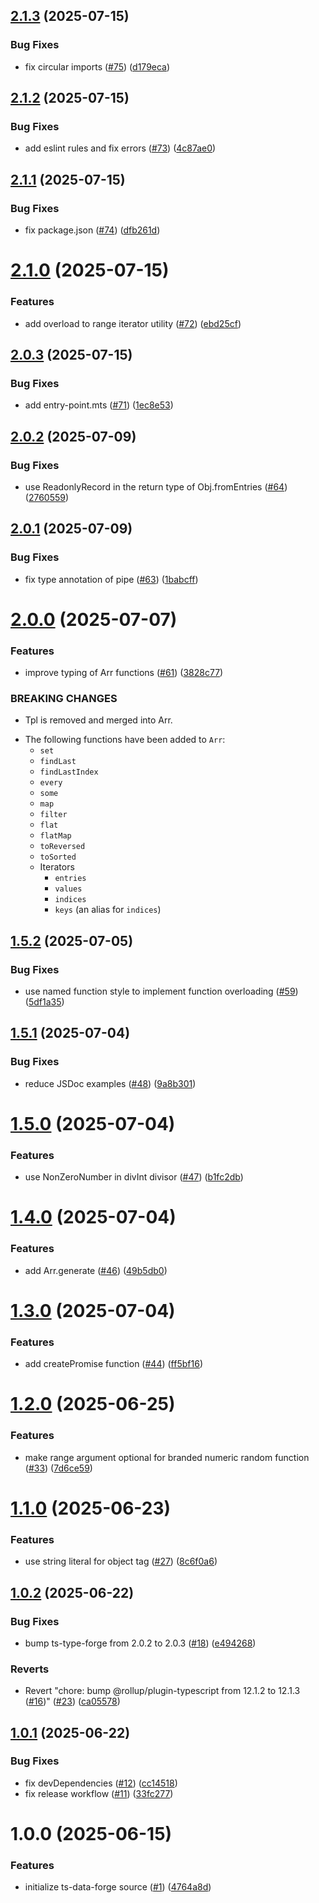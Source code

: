 ## [2.1.3](https://github.com/noshiro-pf/ts-data-forge/compare/v2.1.2...v2.1.3) (2025-07-15)

### Bug Fixes

- fix circular imports ([#75](https://github.com/noshiro-pf/ts-data-forge/issues/75)) ([d179eca](https://github.com/noshiro-pf/ts-data-forge/commit/d179eca10d6903f292c857f0671ff66a657d8a0d))

## [2.1.2](https://github.com/noshiro-pf/ts-data-forge/compare/v2.1.1...v2.1.2) (2025-07-15)

### Bug Fixes

- add eslint rules and fix errors ([#73](https://github.com/noshiro-pf/ts-data-forge/issues/73)) ([4c87ae0](https://github.com/noshiro-pf/ts-data-forge/commit/4c87ae0e1f67416da7eefb7019724fc145471ea2))

## [2.1.1](https://github.com/noshiro-pf/ts-data-forge/compare/v2.1.0...v2.1.1) (2025-07-15)

### Bug Fixes

- fix package.json ([#74](https://github.com/noshiro-pf/ts-data-forge/issues/74)) ([dfb261d](https://github.com/noshiro-pf/ts-data-forge/commit/dfb261dafa35449000b5af2192dbed1231044e55))

# [2.1.0](https://github.com/noshiro-pf/ts-data-forge/compare/v2.0.3...v2.1.0) (2025-07-15)

### Features

- add overload to range iterator utility ([#72](https://github.com/noshiro-pf/ts-data-forge/issues/72)) ([ebd25cf](https://github.com/noshiro-pf/ts-data-forge/commit/ebd25cf4ad097c93b90de2b9e35af35a32b1b3de))

## [2.0.3](https://github.com/noshiro-pf/ts-data-forge/compare/v2.0.2...v2.0.3) (2025-07-15)

### Bug Fixes

- add entry-point.mts ([#71](https://github.com/noshiro-pf/ts-data-forge/issues/71)) ([1ec8e53](https://github.com/noshiro-pf/ts-data-forge/commit/1ec8e53ffa1a42fe84f550628a5ac157fc2b50b6))

## [2.0.2](https://github.com/noshiro-pf/ts-data-forge/compare/v2.0.1...v2.0.2) (2025-07-09)

### Bug Fixes

- use ReadonlyRecord in the return type of Obj.fromEntries ([#64](https://github.com/noshiro-pf/ts-data-forge/issues/64)) ([2760559](https://github.com/noshiro-pf/ts-data-forge/commit/276055949ca19f554265b452c6c5057dd16897d4))

## [2.0.1](https://github.com/noshiro-pf/ts-data-forge/compare/v2.0.0...v2.0.1) (2025-07-09)

### Bug Fixes

- fix type annotation of pipe ([#63](https://github.com/noshiro-pf/ts-data-forge/issues/63)) ([1babcff](https://github.com/noshiro-pf/ts-data-forge/commit/1babcffc5820aab5df8523fb29306b9702038978))

# [2.0.0](https://github.com/noshiro-pf/ts-data-forge/compare/v1.5.2...v2.0.0) (2025-07-07)

### Features

- improve typing of Arr functions ([#61](https://github.com/noshiro-pf/ts-data-forge/issues/61)) ([3828c77](https://github.com/noshiro-pf/ts-data-forge/commit/3828c77e169a89e3908ffcbacfc01ce85f6f63d3))

### BREAKING CHANGES

- Tpl is removed and merged into Arr.

* The following functions have been added to `Arr`:
    - `set`
    - `findLast`
    - `findLastIndex`
    - `every`
    - `some`
    - `map`
    - `filter`
    - `flat`
    - `flatMap`
    - `toReversed`
    - `toSorted`
    - Iterators
        - `entries`
        - `values`
        - `indices`
        - `keys` (an alias for `indices`)

## [1.5.2](https://github.com/noshiro-pf/ts-data-forge/compare/v1.5.1...v1.5.2) (2025-07-05)

### Bug Fixes

- use named function style to implement function overloading ([#59](https://github.com/noshiro-pf/ts-data-forge/issues/59)) ([5df1a35](https://github.com/noshiro-pf/ts-data-forge/commit/5df1a35ecf3caf452eb9ee14cbd6ae4d843127a1))

## [1.5.1](https://github.com/noshiro-pf/ts-data-forge/compare/v1.5.0...v1.5.1) (2025-07-04)

### Bug Fixes

- reduce JSDoc examples ([#48](https://github.com/noshiro-pf/ts-data-forge/issues/48)) ([9a8b301](https://github.com/noshiro-pf/ts-data-forge/commit/9a8b3017525ee75760eb9f0e86b488688451eb57))

# [1.5.0](https://github.com/noshiro-pf/ts-data-forge/compare/v1.4.0...v1.5.0) (2025-07-04)

### Features

- use NonZeroNumber in divInt divisor ([#47](https://github.com/noshiro-pf/ts-data-forge/issues/47)) ([b1fc2db](https://github.com/noshiro-pf/ts-data-forge/commit/b1fc2db061b911d6ec94565c2af59a66a327a9ef))

# [1.4.0](https://github.com/noshiro-pf/ts-data-forge/compare/v1.3.0...v1.4.0) (2025-07-04)

### Features

- add Arr.generate ([#46](https://github.com/noshiro-pf/ts-data-forge/issues/46)) ([49b5db0](https://github.com/noshiro-pf/ts-data-forge/commit/49b5db0d22d5b295293021a3373f98fd4b4cee6f))

# [1.3.0](https://github.com/noshiro-pf/ts-data-forge/compare/v1.2.0...v1.3.0) (2025-07-04)

### Features

- add createPromise function ([#44](https://github.com/noshiro-pf/ts-data-forge/issues/44)) ([ff5bf16](https://github.com/noshiro-pf/ts-data-forge/commit/ff5bf167dbf2eba36c7bd6261b039bca5a5f4ce3))

# [1.2.0](https://github.com/noshiro-pf/ts-data-forge/compare/v1.1.0...v1.2.0) (2025-06-25)

### Features

- make range argument optional for branded numeric random function ([#33](https://github.com/noshiro-pf/ts-data-forge/issues/33)) ([7d6ce59](https://github.com/noshiro-pf/ts-data-forge/commit/7d6ce596a062916ba4ddd65d299ea2299b264dda))

# [1.1.0](https://github.com/noshiro-pf/ts-data-forge/compare/v1.0.2...v1.1.0) (2025-06-23)

### Features

- use string literal for object tag ([#27](https://github.com/noshiro-pf/ts-data-forge/issues/27)) ([8c6f0a6](https://github.com/noshiro-pf/ts-data-forge/commit/8c6f0a6772b5cf185f8d09633039683f2789bf06))

## [1.0.2](https://github.com/noshiro-pf/ts-data-forge/compare/v1.0.1...v1.0.2) (2025-06-22)

### Bug Fixes

- bump ts-type-forge from 2.0.2 to 2.0.3 ([#18](https://github.com/noshiro-pf/ts-data-forge/issues/18)) ([e494268](https://github.com/noshiro-pf/ts-data-forge/commit/e494268cf6bb4b1c82595afbb61bcd33bb5f132b))

### Reverts

- Revert "chore: bump @rollup/plugin-typescript from 12.1.2 to 12.1.3 ([#16](https://github.com/noshiro-pf/ts-data-forge/issues/16))" ([#23](https://github.com/noshiro-pf/ts-data-forge/issues/23)) ([ca05578](https://github.com/noshiro-pf/ts-data-forge/commit/ca055785cd9be069b6e03135dd689caae621f63a))

## [1.0.1](https://github.com/noshiro-pf/ts-data-forge/compare/v1.0.0...v1.0.1) (2025-06-22)

### Bug Fixes

- fix devDependencies ([#12](https://github.com/noshiro-pf/ts-data-forge/issues/12)) ([cc14518](https://github.com/noshiro-pf/ts-data-forge/commit/cc1451840317becbdfd11bb14c457383a1bbe3f9))
- fix release workflow ([#11](https://github.com/noshiro-pf/ts-data-forge/issues/11)) ([33fc277](https://github.com/noshiro-pf/ts-data-forge/commit/33fc277707b35cdf488386448c3060f68f8a2726))

# 1.0.0 (2025-06-15)

### Features

- initialize ts-data-forge source ([#1](https://github.com/noshiro-pf/ts-data-forge/issues/1)) ([4764a8d](https://github.com/noshiro-pf/ts-data-forge/commit/4764a8d52cd8b3cff68d4e95a493ce04fcf3ac26))
